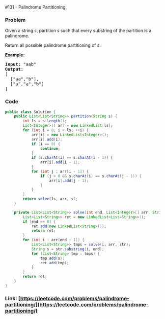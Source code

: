 #131 - Palindrome Partitioning

### Problem
<p>Given a string <em>s</em>, partition <em>s</em> such that every substring of the partition is a palindrome.</p>

<p>Return all possible palindrome partitioning of <em>s</em>.</p>

<p><strong>Example:</strong></p>

<pre>
<strong>Input:</strong>&nbsp;&quot;aab&quot;
<strong>Output:</strong>
[
  [&quot;aa&quot;,&quot;b&quot;],
  [&quot;a&quot;,&quot;a&quot;,&quot;b&quot;]
]
</pre>


### Code
```java
public class Solution {
    public List<List<String>> partition(String s) {
        int ls = s.length();
        List<Integer>[] arr = new LinkedList[ls];
        for (int i = 0; i < ls; ++i) {
            arr[i] = new LinkedList<Integer>();
            arr[i].add(i);
            if (i == 0) {
                continue;
            }
            if (s.charAt(i) == s.charAt(i - 1)) {
                arr[i].add(i - 1);
            }
            for (int j : arr[i - 1]) {
                if (j > 0 && s.charAt(i) == s.charAt(j - 1)) {
                    arr[i].add(j - 1);
                }
            }
        }
        return solve(ls, arr, s);
    }

    private List<List<String>> solve(int end, List<Integer>[] arr, String str) {
        List<List<String>> ret = new LinkedList<List<String>>();
        if (end == 0) {
            ret.add(new LinkedList<String>());
            return ret;
        }
        for (int i : arr[end - 1]) {
            List<List<String>> tmps = solve(i, arr, str);
            String s = str.substring(i, end);
            for (List<String> tmp : tmps) {
                tmp.add(s);
                ret.add(tmp);
            }
        }
        return ret;
    }
}
```
### Link: [https://leetcode.com/problems/palindrome-partitioning/](https://leetcode.com/problems/palindrome-partitioning/)
